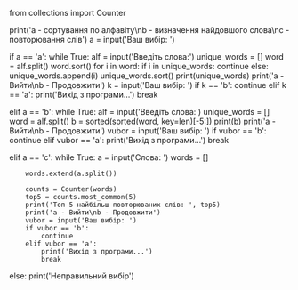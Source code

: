 from collections import Counter


print('a - сортування по алфавіту\nb - визначення найдовшого слова\nc - повторювання слів')
a = input('Ваш вибір: ')



if a == 'a':
    while True:
        alf = input('Введіть слова:')
        unique_words = []
        word = alf.split()
        word.sort()
        for i in word:
            if i in unique_words:
                continue
            else:
                unique_words.append(i)
        unique_words.sort()
        print(unique_words)
        print('a - Вийти\nb - Продовжити')
        k = input('Ваш вибір: ')
        if k == 'b':
            continue
        elif k == 'a':
            print('Вихід з програми...')
            break

elif a == 'b':
    while True:
        alf = input('Введіть слова:')
        unique_words = []
        word = alf.split()
        b = sorted(sorted(word, key=len)[-5:])
        print(b)
        print('a - Вийти\nb - Продовжити')
        vubor = input('Ваш вибір: ')
        if vubor == 'b':
            continue
        elif vubor == 'a':
            print('Вихід з програми...')
            break

elif a == 'c':
    while True:
        a = input('Слова: ')
        words = []

        words.extend(a.split())

        counts = Counter(words)
        top5 = counts.most_common(5)
        print('Топ 5 найбільш повторюваних слів: ', top5)
        print('a - Вийти\nb - Продовжити')
        vubor = input('Ваш вибір: ')
        if vubor == 'b':
            continue
        elif vubor == 'a':
            print('Вихід з програми...')
            break

else:
    print('Неправильний вибір')
